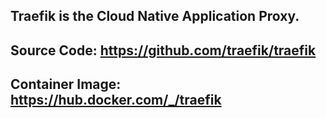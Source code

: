 ## **Traefik is the Cloud Native Application Proxy.**
## Source Code: https://github.com/traefik/traefik
## Container Image: https://hub.docker.com/_/traefik
